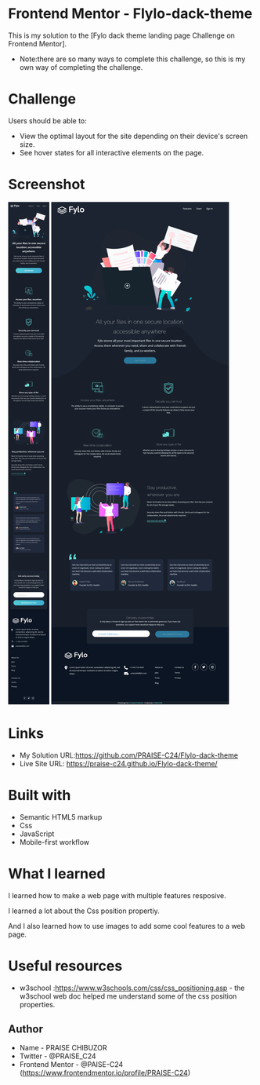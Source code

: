 
#  Frontend Mentor -  Flylo-dack-theme

This is my solution to the [Fylo dack theme landing page Challenge on Frontend Mentor].

* Note:there are so many ways to complete this challenge, so this is my own way of completing the challenge.

# Challenge

Users should be able to:

- View the optimal layout for the site depending on their device's screen size.
- See hover states for all interactive elements on the page.

# Screenshot

![](./design/mobile-design.jpg)
![](./design/screenshot.png)

# Links

- My Solution URL:https://github.com/PRAISE-C24/Flylo-dack-theme
- Live Site URL: https://praise-c24.github.io/Flylo-dack-theme/

# Built with

- Semantic HTML5 markup
- Css
- JavaScript
- Mobile-first workflow


# What I learned
I learned how to make a web page with multiple features resposive.

I learned a lot about the Css position propertiy.

And I also learned how to use images to add some cool features to a web page.

# Useful resources

- w3school :https://www.w3schools.com/css/css_positioning.asp - the w3school web doc helped me understand some of the css position properties.

## Author

- Name - PRAISE CHIBUZOR
- Twitter - @PRAISE_C24
- Frontend Mentor - @PAISE-C24 (https://www.frontendmentor.io/profile/PRAISE-C24)
